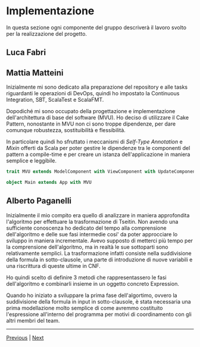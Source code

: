 # Implementazione

In questa sezione ogni componente del gruppo descriverà il lavoro svolto per la realizzazione del progetto.

## Luca Fabri

## Mattia Matteini
Inizialmente mi sono dedicato alla preparazione del repository e
alle tasks riguardanti le operazioni di DevOps, quindi ho impostato la Continuous Integration,
SBT, ScalaTest e ScalaFMT.

Dopodiché mi sono occupato della progettazione e implementazione dell'architettura di base del software (MVU).
Ho deciso di utilizzare il Cake Pattern, nonostante in MVU non ci sono troppe dipendenze, per dare comunque robustezza, sostituibilità e flessibilità.

In particolare quindi ho sfruttato i meccanismi di _Self-Type Annotation_ e _Mixin_ offerti da Scala per poter 
gestire le dipendenze tra le componenti del pattern a compile-time e per creare un istanza dell'applicazione in maniera semplice e leggibile.

```scala
trait MVU extends ModelComponent with ViewComponent with UpdateComponent

object Main extends App with MVU
```

## Alberto Paganelli

Inizialmente il mio compito era quello di analizzare in maniera approfondita l'algoritmo per effettuare la trasformazione di Tseitin. 
Non avendo una sufficiente conoscenza ho dedicato del tempo alla comprensione dell'algoritmo e delle sue fasi intermedie cosi' da poter approcciare lo sviluppo in maniera incrementale. 
Avevo supposto di metterci più tempo per la comprensione dell'algoritmo, ma in realtà le sue sottoparti sono relativamente semplici. La trasformazione infatti consiste nella suddivisione della formula in sotto-clausole, una parte di introduzione di nuove variabili e una riscrittura di queste ultime in CNF.

Ho quindi scelto di definire 3 metodi che rappresentassero le fasi dell'algoritmo e combinarli insieme in un oggetto concreto Expression. 

Quando ho iniziato a sviluppare la prima fase dell'algortimo, ovvero la suddivisione della formula in input in sotto-clausole, è stata necessaria una prima modellazione molto semplice di come avremmo costituito l'espressione all'interno del programma per motivi di coordinamento con gli altri membri del team.


---
[Previous](4-detailed-design.md) | [Next](6-retrospective.md)
